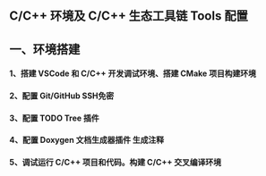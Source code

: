 ## C/C++ 环境及 C/C++ 生态工具链 Tools 配置

## 一、环境搭建
#### 1、搭建 VSCode 和 C/C++ 开发调试环境、搭建 CMake 项目构建环境  

#### 2、配置 Git/GitHub SSH免密

#### 3、配置 TODO Tree 插件

#### 4、配置 Doxygen 文档生成器插件 生成注释

#### 5、调试运行 C/C++ 项目和代码。构建 C/C++ 交叉编译环境